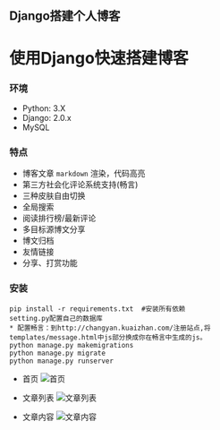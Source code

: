 ## Django搭建个人博客

# 使用Django快速搭建博客
### 环境
* Python: 3.X
* Django: 2.0.x
* MySQL

### 特点

* 博客文章 `markdown` 渲染，代码高亮
* 第三方社会化评论系统支持(畅言)
* 三种皮肤自由切换
* 全局搜索
* 阅读排行榜/最新评论
* 多目标源博文分享
* 博文归档
* 友情链接
* 分享、打赏功能


### 安装
```
pip install -r requirements.txt  #安装所有依赖
setting.py配置自己的数据库
* 配置畅言：到http://changyan.kuaizhan.com/注册站点,将templates/message.html中js部分换成你在畅言中生成的js。
python manage.py makemigrations
python manage.py migrate
python manage.py runserver
```

* 首页
![首页](./doc/image/image1.png)

* 文章列表
![文章列表](./doc/image/image2.png)

* 文章内容
![文章内容](./doc/image/image3.png)
